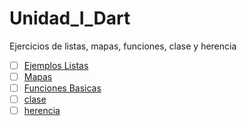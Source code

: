 # Unidad_I_Dart
Ejercicios  de listas, mapas, funciones, clase y herencia
- [ ] [Ejemplos Listas](https://dartpad.dartlang.org/26b65128cc9ed5c7eca47ccb49c24b9b)  
- [ ] [Mapas](https://dartpad.dartlang.org/3aaee9b1ea3f6f8fe09262759bfb31c0)
- [ ] [Funciones Basicas](https://dartpad.dartlang.org/b0bb014f47ccad8cc400fa1729a9c095)
- [ ] [clase](https://dartpad.dartlang.org/6d07f94b0717501b54898806696dabff )
- [ ] [herencia](https://dartpad.dartlang.org/54935d94caf931ccf38380bc885bc49f )
